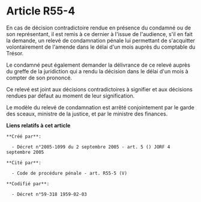 # Article R55-4

En cas de décision contradictoire rendue en présence du condamné ou de son représentant, il est remis à ce dernier à l'issue
de l'audience, s'il en fait la demande, un relevé de condamnation pénale lui permettant de s'acquitter volontairement de
l'amende dans le délai d'un mois auprès du comptable du Trésor.

Le condamné peut également demander la délivrance de ce relevé auprès du greffe de la juridiction qui a rendu la décision
dans le délai d'un mois à compter de son prononcé.

Ce relevé est joint aux décisions contradictoires à signifier et aux décisions rendues par défaut au moment de leur
signification.

Le modèle du relevé de condamnation est arrêté conjointement par le garde des sceaux, ministre de la justice, et par le
ministre des finances.

**Liens relatifs à cet article**

	**Créé par**:

	  - Décret n°2005-1099 du 2 septembre 2005 - art. 5 () JORF 4 septembre 2005

	**Cité par**:

	  - Code de procédure pénale - art. R55-5 (V)

	**Codifié par**:

	  - Décret n°59-318 1959-02-03
